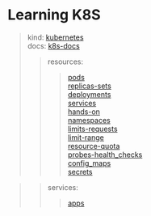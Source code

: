 # Learning K8S

>kind: [kubernetes](https://kubernetes.io/)\
>docs: [k8s-docs](https://kubernetes.io/docs/home/)
>>resources:
>>> [pods](https://github.com/Lucho00Cuba/k8s/tree/main/00-pods)\
>>> [replicas-sets](https://github.com/Lucho00Cuba/k8s/tree/main/01-replicas-sets)\
>>> [deployments](https://github.com/Lucho00Cuba/k8s/tree/main/02-deployments)\
>>> [services](https://github.com/Lucho00Cuba/k8s/tree/main/03-services)\
>>> [hands-on](https://github.com/Lucho00Cuba/k8s/tree/main/04-hands-on)\
>>> [namespaces](https://github.com/Lucho00Cuba/k8s/tree/main/05-namespaces)\
>>> [limits-requests](https://github.com/Lucho00Cuba/k8s/tree/main/06-limits-requests)\
>>> [limit-range](https://github.com/Lucho00Cuba/k8s/tree/main/07-limit-range)\
>>> [resource-quota](https://github.com/Lucho00Cuba/k8s/tree/main/08-resource-quota)\
>>> [probes-health_checks](https://github.com/Lucho00Cuba/k8s/tree/main/09-probes-health_checks)\
>>> [config_maps](https://github.com/Lucho00Cuba/k8s/tree/main/10-config_maps)\
>>> [secrets](https://github.com/Lucho00Cuba/k8s/tree/main/11-secrets)

>>services:
>>> [apps](https://github.com/Lucho00Cuba/k8s/tree/main/20-app)
